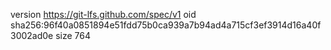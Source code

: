 version https://git-lfs.github.com/spec/v1
oid sha256:96f40a0851894e51fdd75b0ca939a7b94ad4a715cf3ef3914d16a40f3002ad0e
size 764
